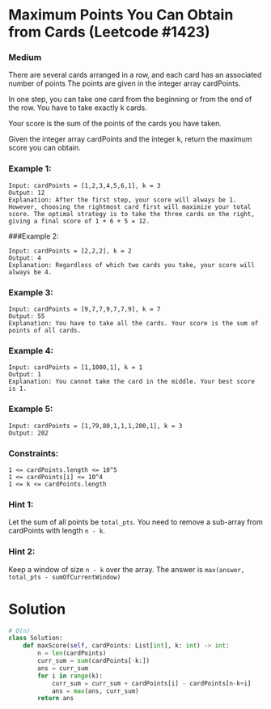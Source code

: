 Maximum Points You Can Obtain from Cards (Leetcode #1423)
===============================
### Medium 

There are several cards arranged in a row, and each card has an associated number of points The points are given in the integer array cardPoints.

In one step, you can take one card from the beginning or from the end of the row. You have to take exactly k cards.

Your score is the sum of the points of the cards you have taken.

Given the integer array cardPoints and the integer k, return the maximum score you can obtain.

 

### Example 1:
```
Input: cardPoints = [1,2,3,4,5,6,1], k = 3
Output: 12
Explanation: After the first step, your score will always be 1. However, choosing the rightmost card first will maximize your total score. The optimal strategy is to take the three cards on the right, giving a final score of 1 + 6 + 5 = 12.
```

###Example 2:
```
Input: cardPoints = [2,2,2], k = 2
Output: 4
Explanation: Regardless of which two cards you take, your score will always be 4.
```

### Example 3:
```
Input: cardPoints = [9,7,7,9,7,7,9], k = 7
Output: 55
Explanation: You have to take all the cards. Your score is the sum of points of all cards.
```

### Example 4:
```
Input: cardPoints = [1,1000,1], k = 1
Output: 1
Explanation: You cannot take the card in the middle. Your best score is 1. 
```

### Example 5:
```
Input: cardPoints = [1,79,80,1,1,1,200,1], k = 3
Output: 202
```

### Constraints:
```
1 <= cardPoints.length <= 10^5
1 <= cardPoints[i] <= 10^4
1 <= k <= cardPoints.length
```
### Hint 1:
Let the sum of all points be `total_pts`. You need to remove a sub-array from cardPoints with length  `n - k`.

### Hint 2:
Keep a window of size `n - k` over the array. The answer is `max(answer, total_pts - sumOfCurrentWindow)`

Solution
========
```python
# O(n)
class Solution:
    def maxScore(self, cardPoints: List[int], k: int) -> int:
        n = len(cardPoints)
        curr_sum = sum(cardPoints[-k:])
        ans = curr_sum
        for i in range(k):
            curr_sum = curr_sum + cardPoints[i] - cardPoints[n-k+i]
            ans = max(ans, curr_sum)
        return ans
```
